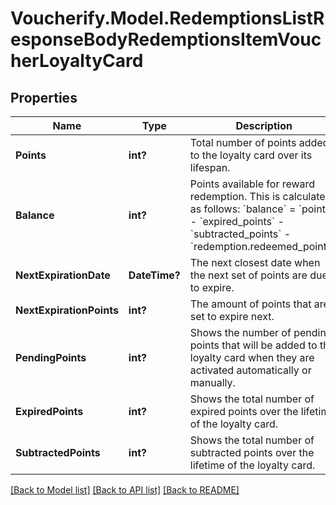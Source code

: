 # Voucherify.Model.RedemptionsListResponseBodyRedemptionsItemVoucherLoyaltyCard

## Properties

Name | Type | Description | Notes
------------ | ------------- | ------------- | -------------
**Points** | **int?** | Total number of points added to the loyalty card over its lifespan. | [optional] 
**Balance** | **int?** | Points available for reward redemption. This is calculated as follows: &#x60;balance&#x60; &#x3D; &#x60;points&#x60; - &#x60;expired_points&#x60; - &#x60;subtracted_points&#x60; - &#x60;redemption.redeemed_points&#x60;. | [optional] 
**NextExpirationDate** | **DateTime?** | The next closest date when the next set of points are due to expire. | [optional] 
**NextExpirationPoints** | **int?** | The amount of points that are set to expire next. | [optional] 
**PendingPoints** | **int?** | Shows the number of pending points that will be added to the loyalty card when they are activated automatically or manually. | [optional] 
**ExpiredPoints** | **int?** | Shows the total number of expired points over the lifetime of the loyalty card. | [optional] 
**SubtractedPoints** | **int?** | Shows the total number of subtracted points over the lifetime of the loyalty card. | [optional] 

[[Back to Model list]](../README.md#documentation-for-models) [[Back to API list]](../README.md#documentation-for-api-endpoints) [[Back to README]](../README.md)


